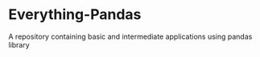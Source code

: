 # Everything-Pandas
A repository containing basic and intermediate applications using pandas library 
